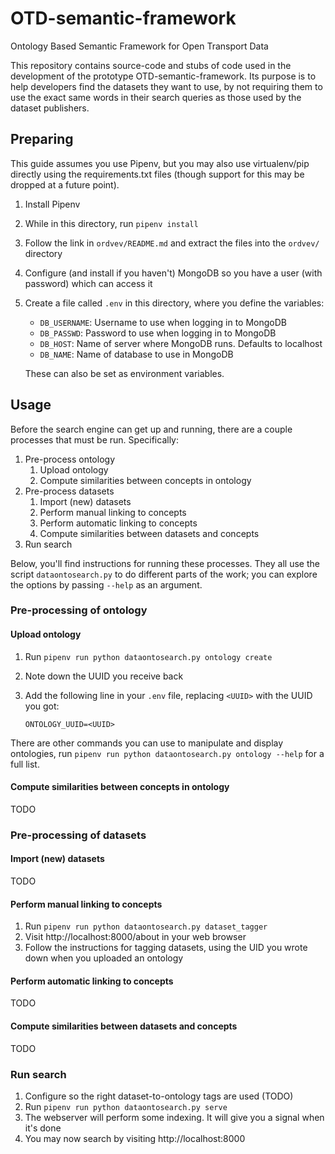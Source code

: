 # OTD-semantic-framework
Ontology Based Semantic Framework for Open Transport Data 

This repository contains source-code and stubs of code used in the development
of the prototype OTD-semantic-framework. Its purpose is to help developers find
the datasets they want to use, by not requiring them to use the exact same words
in their search queries as those used by the dataset publishers.


## Preparing

This guide assumes you use Pipenv, but you may also use virtualenv/pip directly
using the requirements.txt files (though support for this may be dropped at a
future point).

1. Install Pipenv
2. While in this directory, run `pipenv install`
4. Follow the link in `ordvev/README.md` and extract the files into the `ordvev/` directory
5. Configure (and install if you haven't) MongoDB so you have a user (with password) which can access it
6. Create a file called `.env` in this directory, where you define the variables:
   * `DB_USERNAME`: Username to use when logging in to MongoDB
   * `DB_PASSWD`: Password to use when logging in to MongoDB
   * `DB_HOST`: Name of server where MongoDB runs. Defaults to localhost
   * `DB_NAME`: Name of database to use in MongoDB

   These can also be set as environment variables.


## Usage

Before the search engine can get up and running, there are a couple processes
that must be run. Specifically:

1. Pre-process ontology
   1. Upload ontology
   2. Compute similarities between concepts in ontology
2. Pre-process datasets
   1. Import (new) datasets
   2. Perform manual linking to concepts
   3. Perform automatic linking to concepts
   4. Compute similarities between datasets and concepts
3. Run search

Below, you'll find instructions for running these processes.
They all use the script `dataontosearch.py` to do different parts of the work;
you can explore the options by passing `--help` as an argument.


### Pre-processing of ontology

#### Upload ontology

1. Run `pipenv run python dataontosearch.py ontology create`
2. Note down the UUID you receive back
3. Add the following line in your `.env` file, replacing `<UUID>` with the UUID you got:
   
   ```
   ONTOLOGY_UUID=<UUID>
   ```

There are other commands you can use to manipulate and display ontologies, run `pipenv run python dataontosearch.py ontology --help` for a full list.

#### Compute similarities between concepts in ontology

TODO


### Pre-processing of datasets

#### Import (new) datasets

TODO


#### Perform manual linking to concepts

1. Run `pipenv run python dataontosearch.py dataset_tagger`
2. Visit http://localhost:8000/about in your web browser
3. Follow the instructions for tagging datasets, using the UID you wrote down
   when you uploaded an ontology


#### Perform automatic linking to concepts

TODO


#### Compute similarities between datasets and concepts

TODO


### Run search

1. Configure so the right dataset-to-ontology tags are used (TODO)
2. Run `pipenv run python dataontosearch.py serve`
3. The webserver will perform some indexing. It will give you a signal when it's done
4. You may now search by visiting http://localhost:8000
